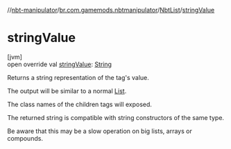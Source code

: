 //[nbt-manipulator](../../../index.md)/[br.com.gamemods.nbtmanipulator](../index.md)/[NbtList](index.md)/[stringValue](string-value.md)

# stringValue

[jvm]\
open override val [stringValue](string-value.md): [String](https://kotlinlang.org/api/latest/jvm/stdlib/kotlin/-string/index.html)

Returns a string representation of the tag's value.

The output will be similar to a normal [List](https://kotlinlang.org/api/latest/jvm/stdlib/kotlin.collections/-list/index.html).

The class names of the children tags will exposed.

The returned string is compatible with string constructors of the same type.

Be aware that this may be a slow operation on big lists, arrays or compounds.
